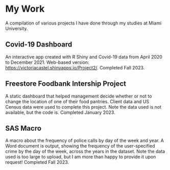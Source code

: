 # My Work
A compilation of various projects I have done through my studies at Miami University.

## Covid-19 Dashboard
An interactive app created with R Shiny and Covid-19 data from April 2020 to December 2021. Web-based version: https://victoriacastel.shinyapps.io/Project2/. Completed Fall 2023.

## Freestore Foodbank Intership Project
A static dashboard that helped management decide whether or not to change the location of one of their food pantries. Client data and US Census data were used to complete this project. Note the data used is not available, but the code is. Completed January 2023.

## SAS Macro
A macro about the frequency of police calls by day of the week and year. A Word document is output, showing the frequency of the user-specified crime by the day of the week, across the years in the dataset. Note the data used is too large to upload, but I am more than happy to provide it upon request! Completed Fall 2023.
